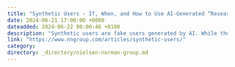 ```yaml
---
title: "Synthetic Users - If, When, and How to Use AI-Generated “Research”"
date: 2024-06-21 17:00:00 +0000
dateadded: 2024-06-22 00:00:46 +0100
description: "Synthetic users are fake users generated by AI. While there may be a few use cases for them, user research needs real users."
link: "https://www.nngroup.com/articles/synthetic-users/"
category:
directory: _directory/nielsen-norman-group.md
---
```

